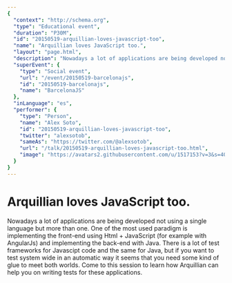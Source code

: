 ```yaml
---
{
  "context": "http://schema.org",
  "type": "Educational event",
  "duration": "P30M",
  "id": "20150519-arquillian-loves-javascript-too",
  "name": "Arquillian loves JavaScript too.",
  "layout": "page.html",
  "description": "Nowadays a lot of applications are being developed not using a single language but more than one.\nOne of the most used paradigm is implementing the front-end using Html + JavaScript (for example with AngularJs) and implementing the back-end with Java.\nThere is a lot of test frameworks for Javascipt code and the same for Java, but if you want to test system wide in an automatic way it seems that you need some kind of glue to meet both worlds.\nCome to this session to learn how Arquillian can help you on writing tests for these applications.",
  "superEvent": {
    "type": "Social event",
    "url": "/event/20150519-barcelonajs",
    "id": "20150519-barcelonajs",
    "name": "BarcelonaJS"
  },
  "inLanguage": "es",
  "performer": {
    "type": "Person",
    "name": "Alex Soto",
    "id": "20150519-arquillian-loves-javascript-too",
    "twitter": "alexsotob",
    "sameAs": "https://twitter.com/@alexsotob",
    "url": "/talk/20150519-arquillian-loves-javascript-too.html",
    "image": "https://avatars2.githubusercontent.com/u/1517153?v=3&s=400"
  }
}
---
```

# Arquillian loves JavaScript too.

Nowadays a lot of applications are being developed not using a single language but more than one.
One of the most used paradigm is implementing the front-end using Html + JavaScript (for example with AngularJs) and implementing the back-end with Java.
There is a lot of test frameworks for Javascipt code and the same for Java, but if you want to test system wide in an automatic way it seems that you need some kind of glue to meet both worlds.
Come to this session to learn how Arquillian can help you on writing tests for these applications.